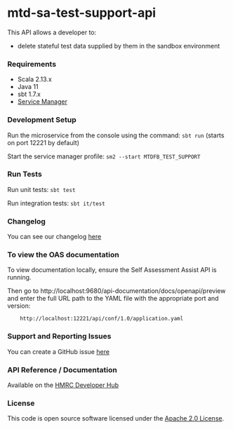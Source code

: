 
# mtd-sa-test-support-api

This API allows a developer to:
- delete stateful test data supplied by them in the sandbox environment

### Requirements 

- Scala 2.13.x
- Java 11
- sbt 1.7.x
- [Service Manager](https://github.com/hmrc/service-manager)

### Development Setup

Run the microservice from the console using the command: `sbt run` (starts on port 12221 by default)

Start the service manager profile: `sm2 --start MTDFB_TEST_SUPPORT`

### Run Tests

Run unit tests: `sbt test`

Run integration tests: `sbt it/test`

### Changelog

You can see our changelog [here](https://github.com/hmrc/income-tax-mtd-changelog)

### To view the OAS documentation
To view documentation locally, ensure the Self Assessment Assist API is running.

Then go to http://localhost:9680/api-documentation/docs/openapi/preview and enter the full URL path to the YAML file with the appropriate port and version:

```
    http://localhost:12221/api/conf/1.0/application.yaml
```

### Support and Reporting Issues

You can create a GitHub issue [here](https://github.com/hmrc/income-tax-mtd-changelog/issues)

### API Reference / Documentation
Available on the [HMRC Developer Hub](https://developer.staging.tax.service.gov.uk/api-documentation/docs/api/service/mtd-sa-test-support-api/1.0)

### License

This code is open source software licensed under the [Apache 2.0 License]("http://www.apache.org/licenses/LICENSE-2.0.html").
